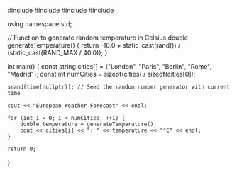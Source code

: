 
#include <iostream>
#include <string>
#include <cstdlib>
#include <ctime>

using namespace std;

// Function to generate random temperature in Celsius
double generateTemperature() {
    return -10.0 + static_cast<double>(rand()) / (static_cast<double>(RAND_MAX / 40.0));
}

int main() {
    const string cities[] = {"London", "Paris", "Berlin", "Rome", "Madrid"};
    const int numCities = sizeof(cities) / sizeof(cities[0]);

    srand(time(nullptr)); // Seed the random number generator with current time

    cout << "European Weather Forecast" << endl;

    for (int i = 0; i < numCities; ++i) {
        double temperature = generateTemperature();
        cout << cities[i] << ": " << temperature << "°C" << endl;
    }

    return 0;
}
